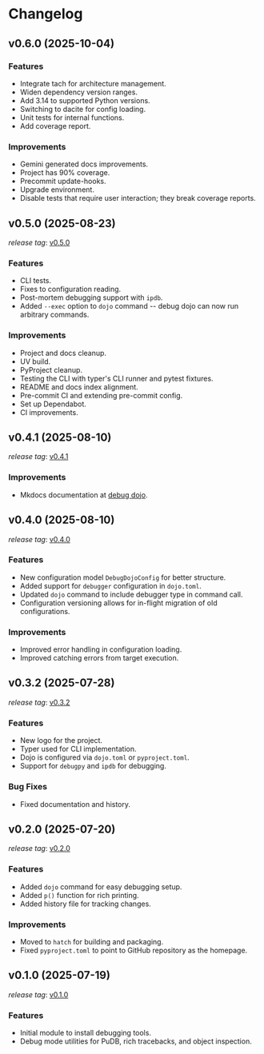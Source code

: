 # Changelog

## v0.6.0 (2025-10-04)

### Features

*   Integrate tach for architecture management.
*   Widen dependency version ranges.
*   Add 3.14 to supported Python versions.
*   Switching to dacite for config loading.
*   Unit tests for internal functions.
*   Add coverage report.

### Improvements

*   Gemini generated docs improvements.
*   Project has 90% coverage.
*   Precommit update-hooks.
*   Upgrade environment.
*   Disable tests that require user interaction; they break coverage reports.

## v0.5.0 (2025-08-23)

*release tag*: [v0.5.0](https://github.com/bwrob/debug-dojo/releases/tag/v0.5.0)

### Features

*   CLI tests.
*   Fixes to configuration reading.
*   Post-mortem debugging support with `ipdb`.
*   Added `--exec` option to `dojo` command -- debug dojo can now run arbitrary commands.

### Improvements

*   Project and docs cleanup.
*   UV build.
*   PyProject cleanup.
*   Testing the CLI with typer's CLI runner and pytest fixtures.
*   README and docs index alignment.
*   Pre-commit CI and extending pre-commit config.
*   Set up Dependabot.
*   CI improvements.

## v0.4.1 (2025-08-10)

*release tag*: [v0.4.1](https://github.com/bwrob/debug-dojo/releases/tag/v0.4.1)

### Improvements

*   Mkdocs documentation at [debug dojo](https://bwrob.github.io/debug-dojo).

## v0.4.0 (2025-08-10)

*release tag*: [v0.4.0](https://github.com/bwrob/debug-dojo/releases/tag/v0.4.0)

### Features

*   New configuration model `DebugDojoConfig` for better structure.
*   Added support for `debugger` configuration in `dojo.toml`.
*   Updated `dojo` command to include debugger type in command call.
*   Configuration versioning allows for in-flight migration of old configurations.

### Improvements

*   Improved error handling in configuration loading.
*   Improved catching errors from target execution.

## v0.3.2 (2025-07-28)

*release tag*: [v0.3.2](https://github.com/bwrob/debug-dojo/releases/tag/v0.3.2)

### Features

*   New logo for the project.
*   Typer used for CLI implementation.
*   Dojo is configured via `dojo.toml` or `pyproject.toml`.
*   Support for `debugpy` and `ipdb` for debugging.

### Bug Fixes

*   Fixed documentation and history.

## v0.2.0 (2025-07-20)

*release tag*: [v0.2.0](https://github.com/bwrob/debug-dojo/releases/tag/v0.2.0)

### Features

*   Added `dojo` command for easy debugging setup.
*   Added `p()` function for rich printing.
*   Added history file for tracking changes.

### Improvements

*   Moved to `hatch` for building and packaging.
*   Fixed `pyproject.toml` to point to GitHub repository as the homepage.

## v0.1.0 (2025-07-19)

*release tag*: [v0.1.0](https://github.com/bwrob/debug-dojo/releases/tag/v0.1.0)

### Features

*   Initial module to install debugging tools.
*   Debug mode utilities for PuDB, rich tracebacks, and object inspection.
